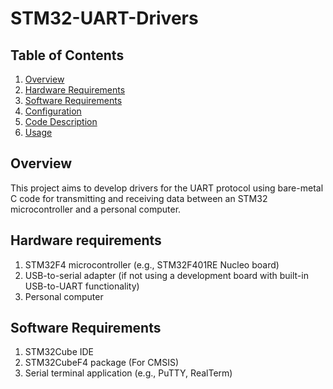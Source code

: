 
# STM32-UART-Drivers

## Table of Contents

1. [Overview](#overview)
2. [Hardware Requirements](#hardware-requirements)
3. [Software Requirements](#software-requirements)
4. [Configuration](#Configuration)
5. [Code Description](#Code-description)
6. [Usage](#Usage)


## Overview
This project aims to develop drivers for the UART protocol using bare-metal C code for transmitting and receiving data between an STM32 microcontroller and a personal computer.

## Hardware requirements
1. STM32F4 microcontroller (e.g., STM32F401RE Nucleo board)
2. USB-to-serial adapter (if not using a development board with built-in USB-to-UART functionality)
3. Personal computer

## Software Requirements
1. STM32Cube IDE
2. STM32CubeF4 package (For CMSIS)
3. Serial terminal application (e.g., PuTTY, RealTerm)
